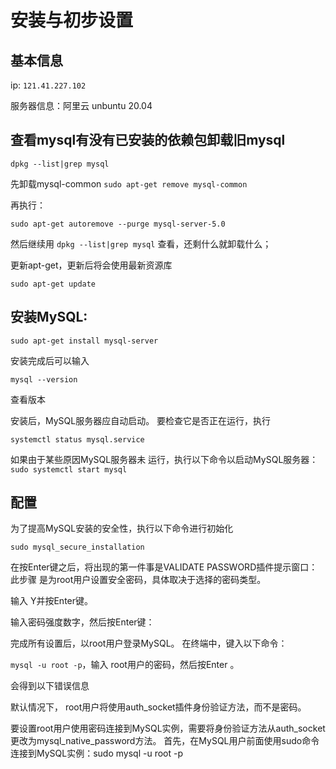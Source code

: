 # 安装与初步设置
## 基本信息

ip:  `121.41.227.102`

服务器信息：阿里云 unbuntu 20.04

## 查看mysql有没有已安装的依赖包卸载旧mysql
`dpkg --list|grep mysql`

先卸载mysql-common
`sudo apt-get remove mysql-common`


再执行： 

`sudo apt-get autoremove --purge mysql-server-5.0`

然后继续用 `dpkg --list|grep mysql` 查看，还剩什么就卸载什么；


更新apt-get，更新后将会使用最新资源库

`sudo apt-get update`

## 安装MySQL:

`sudo apt-get install mysql-server`

安装完成后可以输入

`mysql --version`

查看版本

安装后，MySQL服务器应自动启动。
要检查它是否正在运行，执行

`systemctl status mysql.service`

如果由于某些原因MySQL服务器未
运行，执行以下命令以启动MySQL服务器：`sudo systemctl start mysql`

## 配置


为了提高MySQL安装的安全性，执行以下命令进行初始化

`sudo mysql_secure_installation`

在按Enter键之后，将出现的第一件事是VALIDATE PASSWORD插件提示窗口：此步骤
是为root用户设置安全密码，具体取决于选择的密码类型。

输入 Y并按Enter键。

输入密码强度数字，然后按Enter键：


完成所有设置后，以root用户登录MySQL。 在终端中，键入以下命令：

`mysql -u root -p`，输入 root用户的密码，然后按Enter 。 

会得到以下错误信息

默认情况下， root用户将使用auth_socket插件身份验证方法，而不是密码。

要设置root用户使用密码连接到MySQL实例，需要将身份验证方法从auth_socket更改为mysql_native_password方法。
首先，在MySQL用户前面使用sudo命令连接到MySQL实例：sudo mysql -u root -p
